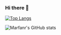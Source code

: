 ### Hi there 👋

<!--
**marfanr/marfanr** is a ✨ _special_ ✨ repository because its `README.md` (this file) appears on your GitHub profile.

Here are some ideas to get you started:

- 🔭 I’m currently working on ...
- 🌱 I’m currently learning ...
- 👯 I’m looking to collaborate on ...
- 🤔 I’m looking for help with ...
- 💬 Ask me about ...
- 📫 How to reach me: ...
- 😄 Pronouns: ...
- ⚡ Fun fact: ...
-->

<!-- [![trophy](https://github-profile-trophy.vercel.app/?username=marfanr)](https://github.com/ryo-ma/github-profile-trophy) -->
[![Top Langs](https://github-readme-stats.vercel.app/api/top-langs/?username=marfanr&theme=tokyonight)](https://github.com/anuraghazra/github-readme-stats)

![Marfanr's GitHub stats](https://github-readme-stats.vercel.app/api?username=marfanr&show_icons=true&theme=tokyonight)


